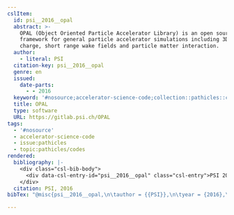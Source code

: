 ```yaml
---
cslItem:
  id: psi__2016__opal
  abstract: >-
    OPAL (Object Oriented Particle Accelerator Library) is an open source C++
    framework for general particle accelerator simulations including 3D space
    charge, short range wake fields and particle matter interaction.
  author:
    - literal: PSI
  citation-key: psi__2016__opal
  genre: en
  issued:
    date-parts:
      - - 2016
  keyword: '#nosource;accelerator-science-code;collection::pathicles::codes'
  title: OPAL
  type: software
  URL: https://gitlab.psi.ch/OPAL
tags:
  - '#nosource'
  - accelerator-science-code
  - issue:pathicles
  - topic:pathicles/codes
rendered:
  bibliography: |-
    <div class="csl-bib-body">
      <div data-csl-entry-id="psi__2016__opal" class="csl-entry">PSI 2016 <i>OPAL</i>. Available at: https://gitlab.psi.ch/OPAL.</div>
    </div>
  citation: PSI, 2016
bibTex: "@misc{psi__2016__opal,\n\tauthor = {{PSI}},\n\tyear = {2016},\n\ttitle = {OPAL},\n\ttype = {en},\n\thowpublished = {https://gitlab.psi.ch/OPAL},\n}\n\n"

---
```

